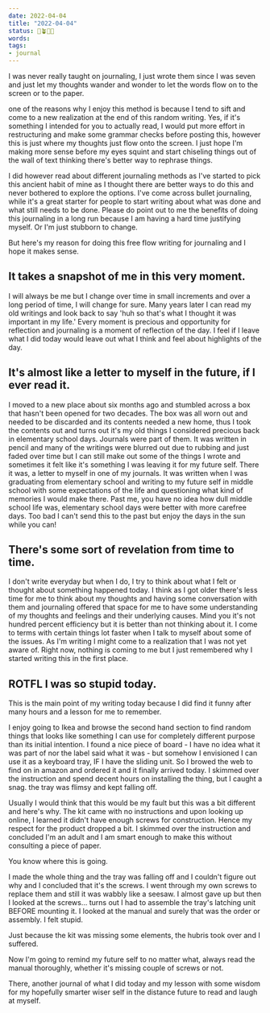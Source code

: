 ```yaml
---
date: 2022-04-04
title: "2022-04-04"
status: 🌱🪴🌲🍇
words:
tags:
- journal
---
```

I was never really taught on journaling, I just wrote them since I was seven and just let my thoughts wander and wonder to let the words flow on to the screen or to the paper. 

one of the reasons why I enjoy this method is because I tend to sift and come to a new realization at the end of this random writing. Yes, if it's something I intended for you to actually read, I would put more effort in restructuring and make some grammar checks before posting this, however this is just where my thoughts just flow onto the screen. I just hope I'm making more sense before my eyes squint and start chiseling things out of the wall of text thinking there's better way to rephrase things. 

I did however read about different journaling methods as I've started to pick this ancient habit of mine as I thought there are better ways to do this and never bothered to explore the options. I've come across bullet journaling, while it's a great starter for people to start writing about what was done and what still needs to be done. Please do point out to me the benefits of doing this journaling in a long run because I am having a hard time justifying myself. Or I'm just stubborn to change.

But here's  my reason for doing this free flow writing for journaling and I hope it makes sense.

## It takes a snapshot of me in this very moment.
I will always be me but I change over time in small increments and over a long period of time, I will change for sure. Many years later I can read my old writings and look back to say 'huh so that's what I thought it was important in my life.' Every moment is precious and opportunity for reflection and journaling is a moment of reflection of the day. I feel if I leave what I did today would leave out what I think and feel about highlights of the day. 

## It's almost like a letter to myself in the future, if I ever read it.
I moved to a new place about six months ago and stumbled across a box that hasn't been opened for two decades. The box was all worn out and needed to be discarded and its contents needed a new home, thus I took the contents out and turns out it's my old things I considered precious back in elementary school days. Journals were part of them. It was written in pencil and many of the writings were blurred out due to rubbing and just faded over time but I can still make out some of the things I wrote and sometimes it felt like it's something I was leaving it for my future self. There it was, a letter to myself in one of my journals. It was written when I was graduating from elementary school and writing to my future self in middle school with some expectations of the life and questioning what kind of memories I would make there. Past me, you have no idea how dull middle school life was, elementary school days were better with more carefree days. Too bad I can't send this to the past but enjoy the days in the sun while you can!

## There's some sort of revelation from time to time.
I don't write everyday but when I do, I try to think about what I felt or thought about something happened today. I think as I got older there's less time for me to think about my thoughts and having some conversation with them and journaling offered that space for me to have some understanding of my thoughts and feelings and their underlying causes. Mind you it's not hundred percent efficiency but it is better than not thinking about it. I come to terms with certain things lot faster when I talk to myself about some of the issues. As I'm writing I might come to a realization that I was not yet aware of. Right now, nothing is coming to me but I just remembered why I started writing this in the first place.

## ROTFL I was so stupid today.
This is the main point of my writing today because I did find it funny after many hours and a lesson for me to remember.

I enjoy going to Ikea and browse the second hand section to find random things that looks like something I can use for completely different purpose than its initial intention. I found a nice piece of board - I have no idea what it was part of nor the label said what it was - but somehow I envisioned I can use it as a keyboard tray, IF I have the sliding unit. So I browed the web to find on in amazon and ordered it and it finally arrived today. I skimmed over the instruction and spend decent hours on installing the thing, but I caught a snag. the tray was flimsy and kept falling off.

Usually I would think that this would be my fault but this was a bit different and here's why. The kit came with no instructions and upon looking up online, I learned it didn't have enough screws for construction. Hence my respect for the product dropped a bit. I skimmed over the instruction and concluded I'm an adult and I am smart enough to make this without consulting a piece of paper. 

You know where this is going. 

I made the whole thing and the tray was falling off and I couldn't figure out why and I concluded that it's the screws. I went through my own screws to replace them and still it was wabbly like a seesaw. I almost gave up but then I looked at the screws... turns out I had to assemble the tray's latching unit BEFORE mounting it. I looked at the manual and surely that was the order or assembly. I felt stupid. 

Just because the kit was missing some elements, the hubris took over and I suffered.

Now I'm going to remind my future self to no matter what, always read the manual thoroughly, whether it's missing couple of screws or not.

There, another journal of what I did today and my lesson with some wisdom for my hopefully smarter wiser self in the distance future to read and laugh at myself.